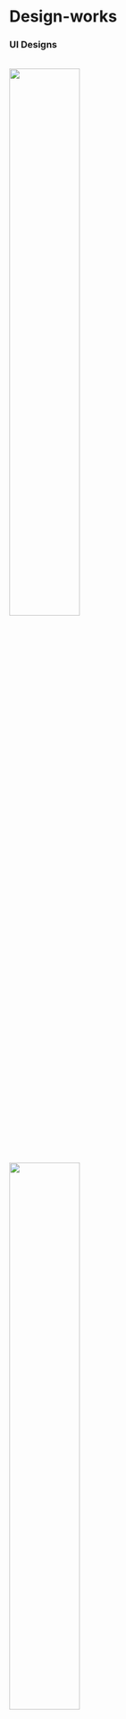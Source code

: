 # Design-works

<h3 align="left">UI Designs</h3>

<br>
  <img src="https://github.com/jamaljm/Design-works/blob/main/UI/1%20(1).jpg" alt="" width="50%">
<br>
 
  <img src="https://github.com/jamaljm/Design-works/blob/main/UI/1%20(3).jpg" alt="" width="50%">
<br>

 

  <img src="https://github.com/jamaljm/Design-works/blob/main/UI/1%20(5).jpg" alt="" width="50%">
<br>
  <img src="https://github.com/jamaljm/Design-works/blob/main/UI/1%20(6).jpg" alt="" width="50%">
<br>
 <img src="https://github.com/jamaljm/Design-works/blob/main/UI/1%20(1).png" alt="" width="20%">
<br>

  <img src="https://github.com/jamaljm/Design-works/blob/main/UI/1%20(2).png" alt="" width="20%">
<br>
 <img src="https://github.com/jamaljm/Design-works/blob/main/UI/1%20(4).png" alt="" width="20%">
<br>


<h3 align="left">Poster Designs</h3>

<br>
  <img src="https://raw.githubusercontent.com/jamaljm/Design-works/main/posters/a%20(1).jpeg" alt="" width="50%">
<br>
  <img src="https://raw.githubusercontent.com/jamaljm/Design-works/main/posters/a%20(2).jpg" alt="" width="50%">
<br>
  <img src="https://raw.githubusercontent.com/jamaljm/Design-works/main/posters/a%20(3).png" alt="" width="50%">
<br>
  <img src="https://raw.githubusercontent.com/jamaljm/Design-works/main/posters/a%20(4).png" alt="" width="50%">
<br>
  <img src="https://raw.githubusercontent.com/jamaljm/Design-works/main/posters/a%20(5).png" alt="" width="50%">
<br>
 <img src="https://raw.githubusercontent.com/jamaljm/Design-works/main/posters/a%20(6).png" alt="" width="50%">
<br>
 <img src="https://raw.githubusercontent.com/jamaljm/Design-works/main/posters/a%20(7).png" alt="" width="50%">
<br>
 <img src="https://raw.githubusercontent.com/jamaljm/Design-works/main/posters/a%20(8).png" alt="" width="50%">
<br>
 <img src="https://raw.githubusercontent.com/jamaljm/Design-works/main/posters/a%20(9).png" alt="" width="50%">
<br>
 <img src="https://raw.githubusercontent.com/jamaljm/Design-works/main/posters/a%20(10).png" alt="" width="50%">
<br>
 <img src="https://raw.githubusercontent.com/jamaljm/Design-works/main/posters/a%20(11).png" alt="" width="50%">
<br>
 <img src="https://raw.githubusercontent.com/jamaljm/Design-works/main/posters/a%20(12).png" alt="" width="50%">
<br>
 <img src="https://raw.githubusercontent.com/jamaljm/Design-works/main/posters/a%20(13).png" alt="" width="50%">
<br>
 <img src="https://raw.githubusercontent.com/jamaljm/Design-works/main/posters/a%20(14).png" alt="" width="50%">
<br>
 <img src="https://raw.githubusercontent.com/jamaljm/Design-works/main/posters/a%20(15).png" alt="" width="50%">
<br>
 <img src="https://raw.githubusercontent.com/jamaljm/Design-works/main/posters/a%20(16).png" alt="" width="50%">
<br>
 <img src="https://raw.githubusercontent.com/jamaljm/Design-works/main/posters/a%20(17).png" alt="" width="50%">
<br>
 <img src="https://raw.githubusercontent.com/jamaljm/Design-works/main/posters/a%20(18).png" alt="" width="50%">
<br>
 <img src="https://raw.githubusercontent.com/jamaljm/Design-works/main/posters/a%20(19).png" alt="" width="50%">
<br>
 <img src="https://raw.githubusercontent.com/jamaljm/Design-works/main/posters/a%20(20).png" alt="" width="50%">
<br>
 <img src="https://raw.githubusercontent.com/jamaljm/Design-works/main/posters/a%20(21).png" alt="" width="50%">
<br>
 <img src="https://raw.githubusercontent.com/jamaljm/Design-works/main/posters/a%20(22).png" alt="" width="50%">
<br>
 <img src="https://raw.githubusercontent.com/jamaljm/Design-works/main/posters/a%20(23).png" alt="" width="50%">
<br>
 <img src="https://raw.githubusercontent.com/jamaljm/Design-works/main/posters/a%20(24).png" alt="" width="50%">
<br>

